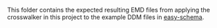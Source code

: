 This folder contains the expected resulting EMD files from applying the crosswalker in this project
to the example DDM files in [easy-schema].

[easy-schema]: https://github.com/DANS-KNAW/easy-schema/tree/master/src/main/assembly/dist/docs/examples/ddm
